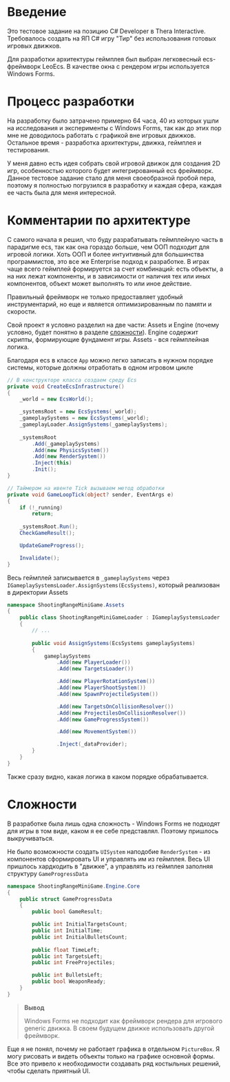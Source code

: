 ﻿# Введение

Это тестовое задание на позицию C# Developer в Thera Interactive.
Требовалось создать на ЯП C# игру "Тир" без использования готовых игровых движков.

Для разработки архитектуры геймплея был выбран легковесный ecs-фреймворк LeoEcs.
В качестве окна с рендером игры используется Windows Forms.

# Процесс разработки

На разработку было затрачено примерно 64 часа, 40 из которых ушли на исследования и эксперименты с Windows Forms,
так как до этих пор мне не доводилось работать с графикой вне игровых движков.
Остальное время - разработка архитектуры, движка, геймплея и тестирования.

У меня давно есть идея собрать свой игровой движок для создания 2D игр, особенностью которого будет интегрированный ecs фреймворк.
Данное тестовое задание стало для меня своеобразной пробой пера, поэтому я полностью погрузился в разработку и каждая сфера, каждая ее часть была для меня интересной.

# Комментарии по архитектуре

С самого начала я решил, что буду разрабатывать геймплейную часть в парадигме ecs, так как она гораздо больше, чем ООП подходит для игровой логики.
Хоть ООП и более интуитивный для большинства программистов, это все же Enterprise подход к разработке.
В играх чаще всего геймплей формируется за счет комбинаций: есть объекты, а на них лежат компоненты, и в зависимости от наличия тех или иных компонентов, объект может выполнять то или иное действие.

Правильный фреймворк не только предоставляет удобный инструментарий, но еще и является оптимизированным по памяти и скорости.

Свой проект я условно разделил на две части: Assets и Engine (почему условно, будет понятно в разделе [сложности](#Cложности)). Engine содержит скрипты, формирующие фундамент игры. Assets - вся геймплейная логика.

Благодаря ecs в классе `App` можно легко записать в нужном порядке системы, которые должны отработать в одном игровом цикле

```csharp
// В конструкторе класса создаем среду Ecs 
private void CreateEcsInfrastructure()
{
	_world = new EcsWorld();

	_systemsRoot = new EcsSystems(_world);
	_gameplaySystems = new EcsSystems(_world);
	_gameplayLoader.AssignSystems(_gameplaySystems);
	
	_systemsRoot
		.Add(_gameplaySystems)
		.Add(new PhysicsSystem())
		.Add(new RenderSystem())
		.Inject(this)
		.Init();
}

// Таймером на ивенте Tick вызываем метод обработки
private void GameLoopTick(object? sender, EventArgs e)
{
	if (!_running)
		return;
	
	_systemsRoot.Run();
	CheckGameResult();

	UpdateGameProgress();

	Invalidate();
}
```

Весь геймплей записывается в `_gameplaySystems` через `IGameplaySystemsLoader.AssignSystems(EcsSystems)`, который реализован в директории Assets

```csharp
namespace ShootingRangeMiniGame.Assets
{
	public class ShootingRangeMiniGameLoader : IGameplaySystemsLoader
	{
		// ...
		
		public void AssignSystems(EcsSystems gameplaySystems)
		{
			gameplaySystems
				.Add(new PlayerLoader())
				.Add(new TargetsLoader())

				.Add(new PlayerRotationSystem())
				.Add(new PlayerShootSystem())
				.Add(new SpawnProjectileSystem())

				.Add(new TargetsOnCollisionResolver())
				.Add(new ProjectilesOnCollisionResolver())
				.Add(new GameProgressSystem())

				.Add(new MovementSystem())

				.Inject(_dataProvider);
		}
	}
}
```

Также сразу видно, какая логика в каком порядке обрабатывается.

# Сложности

В разработке была лишь одна сложность - Windows Forms не подходят для игры в том виде, каком я ее себе представлял.
Поэтому пришлось выкручиваться.

Не было возможности создать `UISystem` наподобие `RenderSystem` - из компонентов сформировать UI и управлять им из геймплея.
Весь UI пришлось хардкодить в "движке", а управлять из геймплея заполняя структуру `GameProgressData`

```csharp
namespace ShootingRangeMiniGame.Engine.Core
{
	public struct GameProgressData
	{
		public bool GameResult;

		public int InitialTargetsCount;
		public int InitialTime;
		public int InitialBulletsCount;
		
		public float TimeLeft;
		public int TargetsLeft;
		public int FreeProjectiles;

		public int BulletsLeft;
		public bool WeaponReady;
	}
}
```

> **Вывод**
> 
>Windows Forms не подходит как фреймворк рендера для игрового generic движка.
>В своем будущем движке использовать другой фреймворк.

Еще я не понял, почему не работает графика в отдельном `PictureBox`. Я могу рисовать и видеть объекты только на графике основной формы.
Все это привело к необходимости создавать ряд костыльных решений, чтобы сделать приятный UI.